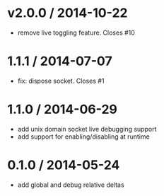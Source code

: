 
v2.0.0 / 2014-10-22
==================

 * remove live toggling feature. Closes #10

1.1.1 / 2014-07-07
==================

 * fix: dispose socket. Closes #1

1.1.0 / 2014-06-29
==================

 * add unix domain socket live debugging support
 * add support for enabling/disabling at runtime

0.1.0 / 2014-05-24
==================

 * add global and debug relative deltas
